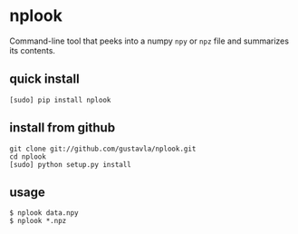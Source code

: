nplook
======

Command-line tool that peeks into a numpy `npy` or `npz` file and summarizes its contents.

quick install
-------------

    [sudo] pip install nplook

install from github
-------------------

    git clone git://github.com/gustavla/nplook.git 
    cd nplook
    [sudo] python setup.py install

usage
-----

    $ nplook data.npy 
    $ nplook *.npz

